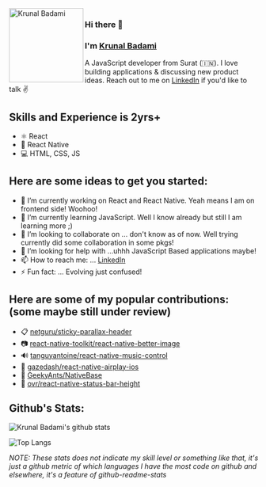 <img align="left" width="150" height="150" alt="Krunal Badami" src="https://th.bing.com/th/id/OIP.JITo1LFfqC5WDXSU1VQktwHaHa?pid=Api&rs=1"/>

### Hi there 👋
### I'm [Krunal Badami](http://krunalbadami.herokuapp.com/)

A JavaScript developer from Surat (🇮🇳). I love building applications & discussing new product ideas. Reach out to me on [LinkedIn](https://www.linkedin.com/in/krunalbadami/) if you'd like to talk ✌️


## Skills and Experience is 2yrs+
* ⚛ React
* 📱 React Native
* 💻 HTML, CSS, JS


## Here are some ideas to get you started:

- 🔭 I’m currently working on React and React Native. Yeah means I am on frontend side! Woohoo!
- 🌱 I’m currently learning JavaScript. Well I know already but still I am learning more ;)
- 👯 I’m looking to collaborate on ... don't know as of now. Well trying currently did some collaboration in some pkgs!
- 🤔 I’m looking for help with ...uhhh JavaScript Based applications maybe!
- 📫 How to reach me: ... [LinkedIn](https://www.linkedin.com/in/krunalbadami/)
- ⚡ Fun fact: ... Evolving just confused!

## Here are some of my popular contributions: (some maybe still under review)
- 📋 [netguru/sticky-parallax-header](https://github.com/netguru/sticky-parallax-header) 
- 📷 [react-native-toolkit/react-native-better-image](https://github.com/react-native-toolkit/react-native-better-image) 
- 🔊 [tanguyantoine/react-native-music-control](https://github.com/tanguyantoine/react-native-music-control)
- 🍎 [gazedash/react-native-airplay-ios](https://github.com/gazedash/react-native-airplay-ios)
- 🎨 [GeekyAnts/NativeBase](https://github.com/GeekyAnts/NativeBase)
- 📱 [ovr/react-native-status-bar-height](https://github.com/ovr/react-native-status-bar-height)

## Github's Stats:
![Krunal Badami's github stats](https://github-readme-stats.vercel.app/api?username=krunalbad&count_private=true&include_all_commits=true&show_icons=true)

![Top Langs](https://github-readme-stats.vercel.app/api/top-langs/?username=krunalbad&layout=compact)

_NOTE: These stats does not indicate my skill level or something like that, it's just a github metric of which languages I have the most code on github and elsewhere, it's a feature of github-readme-stats_

<!--
**krunalbad/krunalbad** is a ✨ _special_ ✨ repository because its `README.md` (this file) appears on your GitHub profile.
-->
